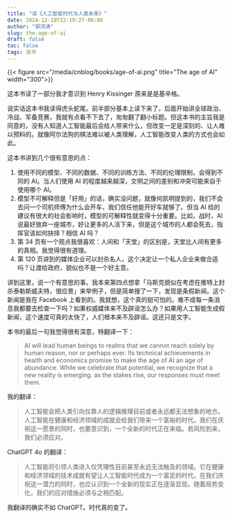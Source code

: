 ```yaml
---
title: "读《人工智能时代与人类未来》"
date: 2024-12-10T22:19:27-06:00
author: "郝鸿涛"
slug: the-age-of-ai
draft: false
toc: false
tags: 读书
---
```


{{< figure src="/media/cnblog/books/age-of-ai.png" title="The age of AI" width="300">}}

这本书读了一部分我才意识到 Henry Kissinger 原来是是基辛格。

说实话这本书我读得虎头蛇尾。前半部分基本上读下来了，后面开始讲全球政治、冷战、军备竞赛，我就有点看不下去了，匆匆翻了翻小标题。但这本书的主旨我是同意的，没有人知道人工智能最后会给人带来什么，但改变一定是深刻的、让人难以预料的。就像阿尔法狗的棋法难以被人类理解，人工智能改变人类的方式也会如此。

这本书讲到几个很有意思的点：

1. 使用不同的模型、不同的数据、不同的训练方法、不同的伦理限制，会得到不同的 AI。当人们使用 AI 的程度越来越深，文明之间的差别和冲突可能来自于使用哪个 AI。
2. 模型不可解释但是「好用」的话，确实没问题，就像何凯明提到的，我们不会去问一个司机师傅为什么会开车，我们信任他能开好车就够了。但当 AI 给的建议有很大的社会影响时，模型的可解释性就变得十分重要。比如，战时，AI 说最好放弃一座城市，好让更多的人活下来，但是这个城市的人都会死去，指挥官该如何抉择？相信 AI 吗？
3. 第 34 页有一个观点我很喜欢：人间和「天堂」的区别是，天堂比人间有更多的真相。我觉得很有道理。
4. 第 120 页讲到的媒体企业可以封杀名人，这个决定让一个私人企业来做合适吗？让渡给政府，貌似也不是一个好主意。

讲到这里，说一个有意思的事。我本来第四点想拿「马斯克貌似在考虑在推特上封杀泰勒斯威夫特，很应景」来举例子，但是简单搜了一下，发现是条假新闻。这个新闻是我在 Facebook 上看到的。我就想，这个真的挺可怕的。难不成每一条消息我都要去检查一下吗？如果权威媒体来不及辟谣怎么办？如果用人工智能生成假新闻，这个速度可真的太快了，人们根本来不及辟谣。这还只是文字。

本书的最后一句我觉得很有深意，特翻译一下：

>AI will lead human beings to realms that we cannot reach solely by human reason, nor or perhaps ever. Its technical achievements in health and economics promise to make the age of AI an age of abundance. While we celebrate that potential, we recognize that a new reality is emerging. as the stakes rise, our responses must meet them. 

我的翻译：

>人工智能会把人类引向仅靠人的逻辑推理目前或者永远都无法想象的地方。人工智能在健康和经济领域的成就会给我们带来一个富裕的时代。我们在庆祝这一愿景的同时，也要意识到，一个全新的时代正在来临。若风险到来，我们必须应对。

ChatGPT 4o 的翻译：

>人工智能将引领人类进入仅凭理性目前甚至永远无法触及的领域。它在健康和经济领域的技术成就有望让人工智能时代成为一个富足的时代。在我们庆祝这一潜力的同时，也应认识到一个全新的现实正在逐渐显现。随着局势变化，我们的应对措施必须与之相匹配。

我翻译的确实不如 ChatGPT。时代真的变了。